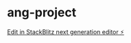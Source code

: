 # ang-project

[Edit in StackBlitz next generation editor ⚡️](https://stackblitz.com/~/github.com/daneil-7/ang-project)